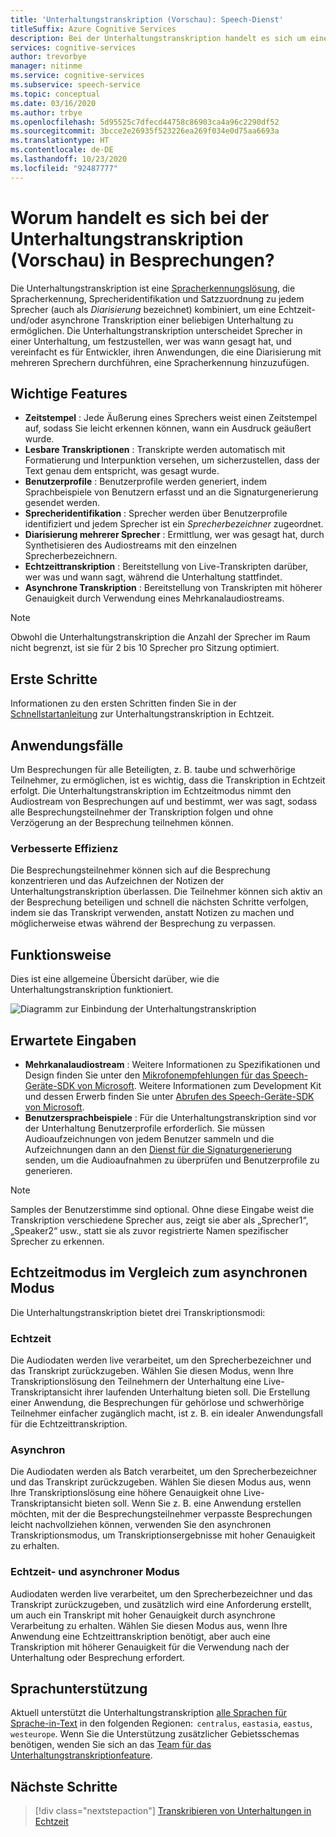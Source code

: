 ```yaml
---
title: 'Unterhaltungstranskription (Vorschau): Speech-Dienst'
titleSuffix: Azure Cognitive Services
description: Bei der Unterhaltungstranskription handelt es sich um eine Lösung für Besprechungen, die Erkennung, Sprecher-ID und Diarisierung miteinander kombiniert, um die Transkription einer beliebigen Unterhaltung zu ermöglichen.
services: cognitive-services
author: trevorbye
manager: nitinme
ms.service: cognitive-services
ms.subservice: speech-service
ms.topic: conceptual
ms.date: 03/16/2020
ms.author: trbye
ms.openlocfilehash: 5d95525c7dfecd44758c86903ca4a96c2290df52
ms.sourcegitcommit: 3bcce2e26935f523226ea269f034e0d75aa6693a
ms.translationtype: HT
ms.contentlocale: de-DE
ms.lasthandoff: 10/23/2020
ms.locfileid: "92487777"
---
```

# <a name="what-is-conversation-transcription-in-meetings-preview"></a>Worum handelt es sich bei der Unterhaltungstranskription (Vorschau) in Besprechungen?

Die Unterhaltungstranskription ist eine [Spracherkennungslösung](speech-to-text.md), die Spracherkennung, Sprecheridentifikation und Satzzuordnung zu jedem Sprecher (auch als _Diarisierung_ bezeichnet) kombiniert, um eine Echtzeit- und/oder asynchrone Transkription einer beliebigen Unterhaltung zu ermöglichen. Die Unterhaltungstranskription unterscheidet Sprecher in einer Unterhaltung, um festzustellen, wer was wann gesagt hat, und vereinfacht es für Entwickler, ihren Anwendungen, die eine Diarisierung mit mehreren Sprechern durchführen, eine Spracherkennung hinzuzufügen.

## <a name="key-features"></a>Wichtige Features

- **Zeitstempel** : Jede Äußerung eines Sprechers weist einen Zeitstempel auf, sodass Sie leicht erkennen können, wann ein Ausdruck geäußert wurde.
- **Lesbare Transkriptionen** : Transkripte werden automatisch mit Formatierung und Interpunktion versehen, um sicherzustellen, dass der Text genau dem entspricht, was gesagt wurde.
- **Benutzerprofile** : Benutzerprofile werden generiert, indem Sprachbeispiele von Benutzern erfasst und an die Signaturgenerierung gesendet werden.
- **Sprecheridentifikation** : Sprecher werden über Benutzerprofile identifiziert und jedem Sprecher ist ein _Sprecherbezeichner_ zugeordnet.
- **Diarisierung mehrerer Sprecher** : Ermittlung, wer was gesagt hat, durch Synthetisieren des Audiostreams mit den einzelnen Sprecherbezeichnern.
- **Echtzeittranskription** : Bereitstellung von Live-Transkripten darüber, wer was und wann sagt, während die Unterhaltung stattfindet.
- **Asynchrone Transkription** : Bereitstellung von Transkripten mit höherer Genauigkeit durch Verwendung eines Mehrkanalaudiostreams.

> [!NOTE]
> Obwohl die Unterhaltungstranskription die Anzahl der Sprecher im Raum nicht begrenzt, ist sie für 2 bis 10 Sprecher pro Sitzung optimiert.

## <a name="get-started"></a>Erste Schritte

Informationen zu den ersten Schritten finden Sie in der [Schnellstartanleitung](how-to-use-conversation-transcription.md) zur Unterhaltungstranskription in Echtzeit.

## <a name="use-cases"></a>Anwendungsfälle

Um Besprechungen für alle Beteiligten, z. B. taube und schwerhörige Teilnehmer, zu ermöglichen, ist es wichtig, dass die Transkription in Echtzeit erfolgt. Die Unterhaltungstranskription im Echtzeitmodus nimmt den Audiostream von Besprechungen auf und bestimmt, wer was sagt, sodass alle Besprechungsteilnehmer der Transkription folgen und ohne Verzögerung an der Besprechung teilnehmen können.

### <a name="improved-efficiency"></a>Verbesserte Effizienz

Die Besprechungsteilnehmer können sich auf die Besprechung konzentrieren und das Aufzeichnen der Notizen der Unterhaltungstranskription überlassen. Die Teilnehmer können sich aktiv an der Besprechung beteiligen und schnell die nächsten Schritte verfolgen, indem sie das Transkript verwenden, anstatt Notizen zu machen und möglicherweise etwas während der Besprechung zu verpassen.

## <a name="how-it-works"></a>Funktionsweise

Dies ist eine allgemeine Übersicht darüber, wie die Unterhaltungstranskription funktioniert.

![Diagramm zur Einbindung der Unterhaltungstranskription](media/scenarios/conversation-transcription-service.png)

## <a name="expected-inputs"></a>Erwartete Eingaben

- **Mehrkanalaudiostream** : Weitere Informationen zu Spezifikationen und Design finden Sie unter den [Mikrofonempfehlungen für das Speech-Geräte-SDK von Microsoft](https://aka.ms/cts/microphone). Weitere Informationen zum Development Kit und dessen Erwerb finden Sie unter [Abrufen des Speech-Geräte-SDK von Microsoft](https://aka.ms/cts/getsdk).
- **Benutzersprachbeispiele** : Für die Unterhaltungstranskription sind vor der Unterhaltung Benutzerprofile erforderlich. Sie müssen Audioaufzeichnungen von jedem Benutzer sammeln und die Aufzeichnungen dann an den [Dienst für die Signaturgenerierung](https://aka.ms/cts/signaturegenservice) senden, um die Audioaufnahmen zu überprüfen und Benutzerprofile zu generieren.

> [!NOTE]
> Samples der Benutzerstimme sind optional. Ohne diese Eingabe weist die Transkription verschiedene Sprecher aus, zeigt sie aber als „Sprecher1“, „Speaker2“ usw., statt sie als zuvor registrierte Namen spezifischer Sprecher zu erkennen.


## <a name="real-time-vs-asynchronous"></a>Echtzeitmodus im Vergleich zum asynchronen Modus

Die Unterhaltungstranskription bietet drei Transkriptionsmodi:

### <a name="real-time"></a>Echtzeit

Die Audiodaten werden live verarbeitet, um den Sprecherbezeichner und das Transkript zurückzugeben. Wählen Sie diesen Modus, wenn Ihre Transkriptionslösung den Teilnehmern der Unterhaltung eine Live-Transkriptansicht ihrer laufenden Unterhaltung bieten soll. Die Erstellung einer Anwendung, die Besprechungen für gehörlose und schwerhörige Teilnehmer einfacher zugänglich macht, ist z. B. ein idealer Anwendungsfall für die Echtzeittranskription.

### <a name="asynchronous"></a>Asynchron

Die Audiodaten werden als Batch verarbeitet, um den Sprecherbezeichner und das Transkript zurückzugeben. Wählen Sie diesen Modus aus, wenn Ihre Transkriptionslösung eine höhere Genauigkeit ohne Live-Transkriptansicht bieten soll. Wenn Sie z. B. eine Anwendung erstellen möchten, mit der die Besprechungsteilnehmer verpasste Besprechungen leicht nachvollziehen können, verwenden Sie den asynchronen Transkriptionsmodus, um Transkriptionsergebnisse mit hoher Genauigkeit zu erhalten.

### <a name="real-time-plus-asynchronous"></a>Echtzeit- und asynchroner Modus

Audiodaten werden live verarbeitet, um den Sprecherbezeichner und das Transkript zurückzugeben, und zusätzlich wird eine Anforderung erstellt, um auch ein Transkript mit hoher Genauigkeit durch asynchrone Verarbeitung zu erhalten. Wählen Sie diesen Modus aus, wenn Ihre Anwendung eine Echtzeittranskription benötigt, aber auch eine Transkription mit höherer Genauigkeit für die Verwendung nach der Unterhaltung oder Besprechung erfordert.

## <a name="language-support"></a>Sprachunterstützung

Aktuell unterstützt die Unterhaltungstranskription [alle Sprachen für Sprache-in-Text](language-support.md#speech-to-text) in den folgenden Regionen:  `centralus`, `eastasia`, `eastus`, `westeurope`. Wenn Sie die Unterstützung zusätzlicher Gebietsschemas benötigen, wenden Sie sich an das [Team für das Unterhaltungstranskriptionfeature](mailto:CTSFeatureCrew@microsoft.com).

## <a name="next-steps"></a>Nächste Schritte

> [!div class="nextstepaction"]
> [Transkribieren von Unterhaltungen in Echtzeit](how-to-use-conversation-transcription.md)
